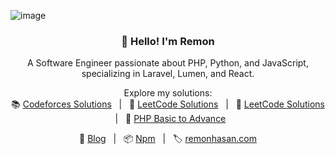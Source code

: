 ![image](https://github.com/Remonhasan/remonhasan/assets/33865594/82d0e68c-dae8-4d50-8b05-32ea9238b2b7)<h3 align="center">👋 Hello! I'm Remon</h3>
<p align="center">A Software Engineer passionate about PHP, Python, and JavaScript, specializing in Laravel, Lumen, and React.</p>

<p align="center">
  Explore my solutions:
  <br>
  📚 <a href="https://github.com/Remonhasan/codeforces">Codeforces Solutions</a>
  &nbsp;&nbsp;|&nbsp;&nbsp;
  🧩 <a href="https://github.com/Remonhasan/leetcode-solutions">LeetCode Solutions</a>
  &nbsp;&nbsp;|&nbsp;&nbsp;
 🧩 <a href="https://github.com/Remonhasan/leetcode-solutions">LeetCode Solutions</a>
  &nbsp;&nbsp;|&nbsp;&nbsp;
  📘 <a href="https://github.com/Remonhasan/php-basic-to-advance">PHP Basic to Advance</a>
</p>

<p align="center">
  📝 <a href="https://dev.to/remonhasan">Blog</a>
  &nbsp;&nbsp;|&nbsp;&nbsp;
  📦 <a href="https://www.npmjs.com/~remonhasan">Npm</a>
  &nbsp;&nbsp;|&nbsp;&nbsp;
  🏷️ <a href="https://remonhasan.com/">remonhasan.com</a>
</p>
